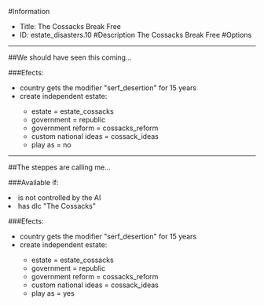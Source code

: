 #Information
 - Title: The Cossacks Break Free
 - ID: estate_disasters.10
#Description
The Cossacks Break Free
#Options

___
##We should have seen this coming...

###Efects:<ul><li>country gets the modifier "serf_desertion" for 15 years</li><li>create independent estate:</li><ul><li>estate = estate_cossacks</li><li>government = republic</li><li>government reform = cossacks_reform</li><li>custom national ideas = cossack_ideas</li><li>play as = no</li></ul></ul>

___
##The steppes are calling me...

###Available if:
<li>is not controlled by the AI</li><li>has dlc "The Cossacks"</li>

###Efects:<ul><li>country gets the modifier "serf_desertion" for 15 years</li><li>create independent estate:</li><ul><li>estate = estate_cossacks</li><li>government = republic</li><li>government reform = cossacks_reform</li><li>custom national ideas = cossack_ideas</li><li>play as = yes</li></ul></ul>
